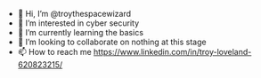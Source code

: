 - 👋 Hi, I’m @troythespacewizard
- 👀 I’m interested in cyber security
- 🌱 I’m currently learning the basics
- 💞️ I’m looking to collaborate on nothing at this stage
- 📫 How to reach me https://www.linkedin.com/in/troy-loveland-620823215/

<!---
troythespacewizard/troythespacewizard is a ✨ special ✨ repository because its `README.md` (this file) appears on your GitHub profile.
You can click the Preview link to take a look at your changes.
--->

